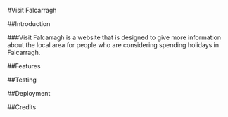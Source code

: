 #Visit Falcarragh

##Introduction

###Visit Falcarragh is a website that is designed to give more information about the local area for people who are considering spending holidays in Falcarragh.


##Features

##Testing

##Deployment

##Credits

